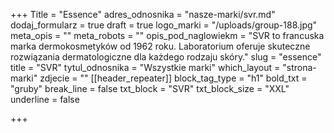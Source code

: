 +++
Title = "Essence"
adres_odnosnika = "nasze-marki/svr.md"
dodaj_formularz = true
draft = true
logo_marki = "/uploads/group-188.jpg"
meta_opis = ""
meta_robots = ""
opis_pod_naglowiekm = "SVR to francuska marka dermokosmetyków od 1962 roku. Laboratorium oferuje skuteczne rozwiązania dermatologiczne dla każdego rodzaju skóry."
slug = "essence"
title = "SVR"
tytul_odnosnika = "Wszystkie marki"
which_layout = "strona-marki"
zdjecie = ""
[[header_repeater]]
block_tag_type = "h1"
bold_txt = "gruby"
break_line = false
txt_block = "SVR"
txt_block_size = "XXL"
underline = false

+++
